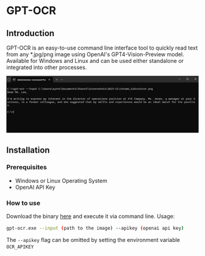 # GPT-OCR

## Introduction
GPT-OCR is an easy-to-use command line interface tool to quickly read text from any \*.jpg/png image using OpenAI's GPT4-Vision-Preview model. Available for Windows and Linux and can be used either standalone or integrated into other processes.

<img src="docs/usage_preview.png">

## Installation
### Prerequisites
* Windows or Linux Operating System
* OpenAI API Key

### How to use
Download the binary [here](https://github.com/synetic707/gpt-ocr/releases/tag/1.0) and execute it via command line. Usage:
```bash
gpt-ocr.exe --input (path to the image) --apikey (openai api key)
```
The ``--apikey`` flag can be omitted by setting the environment variable ``OCR_APIKEY``
